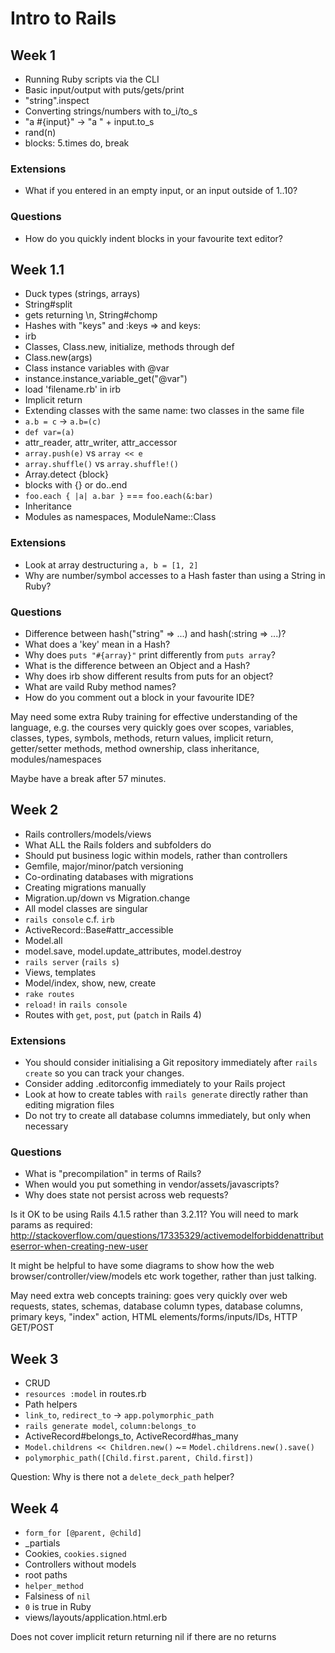 # Intro to Rails

## Week 1

* Running Ruby scripts via the CLI
* Basic input/output with puts/gets/print
* "string".inspect
* Converting strings/numbers with to_i/to_s
* "a #{input}" -> "a " + input.to_s
* rand(n)
* blocks: 5.times do, break

### Extensions

* What if you entered in an empty input, or an input outside of 1..10?

### Questions

* How do you quickly indent blocks in your favourite text editor?

## Week 1.1

* Duck types (strings, arrays)
* String#split
* gets returning \n, String#chomp
* Hashes with "keys" and :keys => and keys: 
* irb
* Classes, Class.new, initialize, methods through def
* Class.new(args)
* Class instance variables with @var
* instance.instance_variable_get("@var")
* load 'filename.rb' in irb
* Implicit return
* Extending classes with the same name: two classes in the same file
* `a.b = c` -> `a.b=(c)`
* `def var=(a)`
* attr_reader, attr_writer, attr_accessor
* `array.push(e)` vs `array << e`
* `array.shuffle()` vs `array.shuffle!()`
* Array.detect {block}
* blocks with {} or do..end
* `foo.each { |a| a.bar }` === `foo.each(&:bar)`
* Inheritance
* Modules as namespaces, ModuleName::Class

### Extensions

* Look at array destructuring `a, b = [1, 2]`
* Why are number/symbol accesses to a Hash faster than using a String in Ruby?

### Questions

* Difference between hash("string" => ...) and hash(:string => ...)?
* What does a 'key' mean in a Hash?
* Why does `puts "#{array}"` print differently from `puts array`?
* What is the difference between an Object and a Hash?
* Why does irb show different results from puts for an object?
* What are vaild Ruby method names?
* How do you comment out a block in your favourite IDE?

May need some extra Ruby training for effective understanding of the language, e.g. the courses very quickly goes over scopes, variables, classes, types, symbols, methods, return values, implicit return, getter/setter methods, method ownership, class inheritance, modules/namespaces

Maybe have a break after 57 minutes.

## Week 2

* Rails controllers/models/views
* What ALL the Rails folders and subfolders do
* Should put business logic within models, rather than controllers
* Gemfile, major/minor/patch versioning
* Co-ordinating databases with migrations
* Creating migrations manually
* Migration.up/down vs Migration.change
* All model classes are singular
* `rails console` c.f. `irb`
* ActiveRecord::Base#attr_accessible
* Model.all
* model.save, model.update_attributes, model.destroy
* `rails server` (`rails s`)
* Views, templates
* Model/index, show, new, create
* `rake routes`
* `reload!` in `rails console`
* Routes with `get`, `post`, `put` (`patch` in Rails 4)

### Extensions

* You should consider initialising a Git repository immediately after `rails create` so you can track your changes.
* Consider adding .editorconfig immediately to your Rails project
* Look at how to create tables with `rails generate` directly rather than editing migration files
* Do not try to create all database columns immediately, but only when necessary

### Questions

* What is "precompilation" in terms of Rails?
* When would you put something in vendor/assets/javascripts?
* Why does state not persist across web requests?

Is it OK to be using Rails 4.1.5 rather than 3.2.11? You will need to mark params as required: http://stackoverflow.com/questions/17335329/activemodelforbiddenattributeserror-when-creating-new-user

It might be helpful to have some diagrams to show how the web browser/controller/view/models etc work together, rather than just talking.

May need extra web concepts training: goes very quickly over web requests, states, schemas, database column types, database columns, primary keys, "index" action, HTML elements/forms/inputs/IDs, HTTP GET/POST

## Week 3

* CRUD
* `resources :model` in routes.rb
* Path helpers
* `link_to`, `redirect_to` -> `app.polymorphic_path`
* `rails generate model`, `column:belongs_to`
* ActiveRecord#belongs_to, ActiveRecord#has_many
* `Model.childrens << Children.new()` ~= `Model.childrens.new().save()`
* `polymorphic_path([Child.first.parent, Child.first])`

Question: Why is there not a `delete_deck_path` helper?

## Week 4

* `form_for [@parent, @child]`
* _partials
* Cookies, `cookies.signed`
* Controllers without models
* root paths
* `helper_method`
* Falsiness of `nil`
* `0` is true in Ruby
* views/layouts/application.html.erb

Does not cover implicit return returning nil if there are no returns
